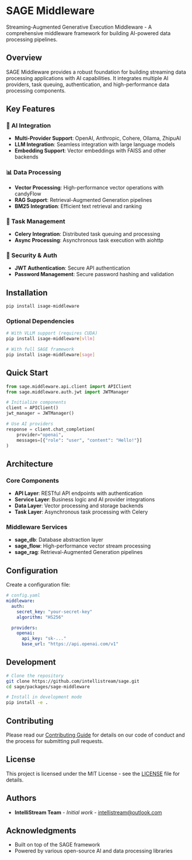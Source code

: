# SAGE Middleware

Streaming-Augmented Generative Execution Middleware - A comprehensive middleware framework for building AI-powered data processing pipelines.

## Overview

SAGE Middleware provides a robust foundation for building streaming data processing applications with AI capabilities. It integrates multiple AI providers, task queuing, authentication, and high-performance data processing components.

## Key Features

### 🤖 AI Integration
- **Multi-Provider Support**: OpenAI, Anthropic, Cohere, Ollama, ZhipuAI
- **LLM Integration**: Seamless integration with large language models
- **Embedding Support**: Vector embeddings with FAISS and other backends

### 📊 Data Processing
- **Vector Processing**: High-performance vector operations with candyFlow
- **RAG Support**: Retrieval-Augmented Generation pipelines
- **BM25 Integration**: Efficient text retrieval and ranking

### 🔄 Task Management
- **Celery Integration**: Distributed task queuing and processing
- **Async Processing**: Asynchronous task execution with aiohttp

### 🔐 Security & Auth
- **JWT Authentication**: Secure API authentication
- **Password Management**: Secure password hashing and validation

## Installation

```bash
pip install isage-middleware
```

### Optional Dependencies

```bash
# With VLLM support (requires CUDA)
pip install isage-middleware[vllm]

# With full SAGE framework
pip install isage-middleware[sage]
```

## Quick Start

```python
from sage.middleware.api.client import APIClient
from sage.middleware.auth.jwt import JWTManager

# Initialize components
client = APIClient()
jwt_manager = JWTManager()

# Use AI providers
response = client.chat_completion(
    provider="openai",
    messages=[{"role": "user", "content": "Hello!"}]
)
```

## Architecture

### Core Components

- **API Layer**: RESTful API endpoints with authentication
- **Service Layer**: Business logic and AI provider integrations
- **Data Layer**: Vector processing and storage backends
- **Task Layer**: Asynchronous task processing with Celery

### Middleware Services

- **sage_db**: Database abstraction layer
- **sage_flow**: High-performance vector stream processing
- **sage_rag**: Retrieval-Augmented Generation pipelines

## Configuration

Create a configuration file:

```yaml
# config.yaml
middleware:
  auth:
    secret_key: "your-secret-key"
    algorithm: "HS256"

  providers:
    openai:
      api_key: "sk-..."
      base_url: "https://api.openai.com/v1"
```

## Development

```bash
# Clone the repository
git clone https://github.com/intellistream/sage.git
cd sage/packages/sage-middleware

# Install in development mode
pip install -e .
```

## Contributing

Please read our [Contributing Guide](../../CONTRIBUTING.md) for details on our code of conduct and the process for submitting pull requests.

## License

This project is licensed under the MIT License - see the [LICENSE](../../LICENSE) file for details.

## Authors

- **IntelliStream Team** - *Initial work* - [intellistream@outlook.com](mailto:intellistream@outlook.com)

## Acknowledgments

- Built on top of the SAGE framework
- Powered by various open-source AI and data processing libraries